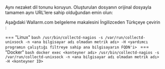 Aynı nezaket dil tonunu koruyun. Oluşturulan dosyanın orijinal dosyayla tamamen aynı URL'lere sahip olduğundan emin olun:

Aşağıdaki Wallarm.com belgeleme makalesini İngilizceden Türkçeye çevirin :

=== "Linux"
    ```bash
    /usr/bin/collectd-nagios -s /var/run/collectd-unixsock -n <ana bilgisayar adı olmadan metrik adı> -H <yardımcı programın çalıştığı filtreye sahip ana bilgisayarın FQDN'i>
    ```
=== "Docker"
    ```bash
    docker exec <konteyner adı> /usr/bin/collectd-nagios -s /var/run/collectd-unixsock -n <ana bilgisayar adı olmadan metrik adı> -H <konteyner ID>
    ```